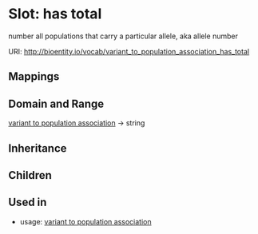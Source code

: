 # Slot: has total


number all populations that carry a particular allele, aka allele number

URI: http://bioentity.io/vocab/variant_to_population_association_has_total
## Mappings

## Domain and Range

[variant to population association](VariantToPopulationAssociation.md) -> string
## Inheritance

## Children

## Used in

 *  usage: [variant to population association](VariantToPopulationAssociation.md)
